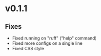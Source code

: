 # v0.1.1

## Fixes

* Fixed running on "ruff" ("help" command)
* Fixed more configs on a single line
* Fixed CSS style
